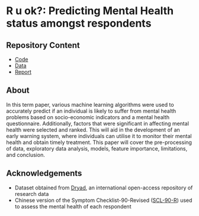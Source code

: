 # R u ok?: Predicting Mental Health status amongst respondents

## Repository Content
* [Code](https://github.com/terrylimxc/R-u-ok/blob/main/code.R)
* [Data](https://github.com/terrylimxc/R-u-ok/tree/main/data)
* [Report](https://github.com/terrylimxc/R-u-ok/blob/main/Term%20Paper.pdf)

## About
In this term paper, various machine learning algorithms were used to accurately predict if an individual is likely to suffer from mental health problems based on socio-economic indicators and a mental health questionnaire. Additionally, factors that were significant in affecting mental health were selected and ranked. This will aid in the development of an early warning system, where individuals can utilise it to monitor their mental health and obtain timely treatment. This paper will cover the pre-processing of data, exploratory data analysis, models, feature importance, limitations, and conclusion.

## Acknowledgements
* Dataset obtained from [Dryad](https://datadryad.org/stash/dataset/doi:10.5061%2Fdryad.61dg2), an international open-access repository of research data
* Chinese version of the Symptom Checklist-90-Revised ([SCL-90-R](https://dmu.trc.upenn.edu/dmumain/PDF_Files/scl.pdf)) used to assess the mental health of each respondent
